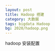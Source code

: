 ```yaml
---
layout: post
title: Hadoop 搭建
category: 大数据
tags: bigdata Hadoop 
bg: 2020/hadoop.png
---
```


hadoop 安装配置

